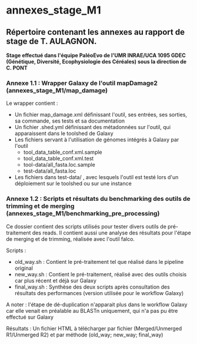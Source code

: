 # annexes_stage_M1
## Répertoire contenant les annexes au rapport de stage de T. AULAGNON.
**Stage effectué dans l'équipe PaléoEvo de l'UMR INRAE/UCA 1095 GDEC (Génétique, Diversité, Ecophysiologie des Céréales) sous la direction de C. PONT**

### Annexe 1.1 : **Wrapper Galaxy de l'outil mapDamage2** (annexes_stage_M1/map_damage)

Le wrapper contient :
- Un fichier map_damage.xml définissant l'outil, ses entrées, ses sorties, sa commande, ses tests et sa documentation
- Un fichier .shed.yml définissant des métadonnées sur l'outil, qui apparaissent dans le toolshed de Galaxy
- Les fichiers servant à l'utilisation de génomes intégrés à Galaxy par l'outil
    - tool_data_table_conf.xml.sample
    - tool_data_table_conf.xml.test
    - tool-data/all_fasta.loc.sample
    - test-data/all_fasta.loc
- Les fichiers dans test-data/ , avec lesquels l'outil est testé lors d'un déploiement sur le toolshed ou sur une instance 

### Annexe 1.2 : **Scripts et résultats du benchmarking des outils de trimming et de merging** (annexes_stage_M1/benchmarking_pre_processing)

Ce dossier contient des scripts utilisés pour tester divers outils de pré-traitement des reads.
Il contient aussi une analyse des résultats pour l'étape de merging et de trimming, réalisée avec l'outil falco.

Scripts :
- old_way.sh : Contient le pré-traitement tel que réalisé dans le pipeline original
- new_way.sh : Contient le pré-traitement, réalisé avec des outils choisis car plus récent et déjà sur Galaxy
- final_way.sh : Synthèse des deux scripts après consultation des résultats des performances (version utilisée pour le workflow Galaxy)

A noter : l'étape de dé-duplication n'apparait plus dans le workflow Galaxy car elle venait en préalable au BLASTn uniquement, qui n'a pas pu être effectué sur Galaxy

Résultats : Un fichier HTML à télécharger par fichier (Merged/Unmerged R1/Unmerged R2) et par méthode (old_way; new_way; final_way)


